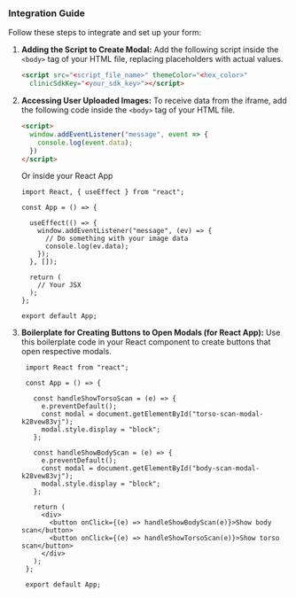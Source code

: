### Integration Guide

Follow these steps to integrate and set up your form:
1. **Adding the Script to Create Modal:**
   Add the following script inside the `<body>` tag of your HTML file, replacing placeholders with actual values.
   ```HTML
   <script src="<script_file_name>" themeColor="<hex_color>"
     clinicSdkKey="<your_sdk_key>"></script>
   ```
2. **Accessing User Uploaded Images:**
   To receive data from the iframe, add the following code inside the `<body>` tag of your HTML file.
   ```html
   <script>
     window.addEventListener("message", event => {
       console.log(event.data);
     })
   </script>
   ```
   Or inside your React App
   ```JSX
   import React, { useEffect } from "react";
   
   const App = () => {
   
     useEffect(() => {
       window.addEventListener("message", (ev) => {
         // Do something with your image data
         console.log(ev.data);
       });
     }, []);

     return (
       // Your JSX
     );
   };
   
   export default App;
   ```


3. **Boilerplate for Creating Buttons to Open Modals (for React App):**
   Use this boilerplate code in your React component to create buttons that open respective modals.
   ```JSX
    import React from "react";
    
    const App = () => {
   
      const handleShowTorsoScan = (e) => {
        e.preventDefault();
        const modal = document.getElementById("torso-scan-modal-k28vew83vj");
        modal.style.display = "block";
      };
    
      const handleShowBodyScan = (e) => {
        e.preventDefault();
        const modal = document.getElementById("body-scan-modal-k28vew83vj");
        modal.style.display = "block";
      };
    
      return (
        <div>
          <button onClick={(e) => handleShowBodyScan(e)}>Show body scan</button>
          <button onClick={(e) => handleShowTorsoScan(e)}>Show torso scan</button>
        </div>
      );
    };
    
    export default App;
